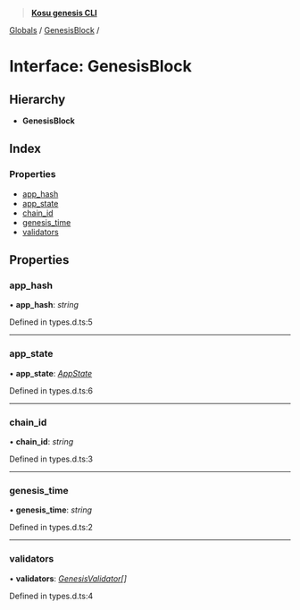 > **[Kosu genesis CLI](../README.md)**

[Globals](../globals.md) / [GenesisBlock](genesisblock.md) /

# Interface: GenesisBlock

## Hierarchy

-   **GenesisBlock**

## Index

### Properties

-   [app_hash](genesisblock.md#app_hash)
-   [app_state](genesisblock.md#app_state)
-   [chain_id](genesisblock.md#chain_id)
-   [genesis_time](genesisblock.md#genesis_time)
-   [validators](genesisblock.md#validators)

## Properties

### app_hash

• **app_hash**: _string_

Defined in types.d.ts:5

---

### app_state

• **app_state**: _[AppState](appstate.md)_

Defined in types.d.ts:6

---

### chain_id

• **chain_id**: _string_

Defined in types.d.ts:3

---

### genesis_time

• **genesis_time**: _string_

Defined in types.d.ts:2

---

### validators

• **validators**: _[GenesisValidator](genesisvalidator.md)[]_

Defined in types.d.ts:4
